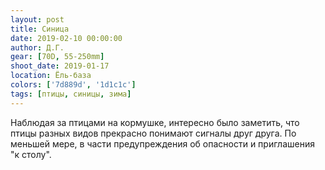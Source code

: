 ```yaml
---
layout: post
title: Синица
date: 2019-02-10 00:00:00
author: Д.Г.
gear: [70D, 55-250mm]
shoot_date: 2019-01-17
location: Ёль-база
colors: ['7d889d', '1d1c1c']
tags: [птицы, синицы, зима]
---
```

Наблюдая за птицами на кормушке, интересно было заметить, что птицы разных видов прекрасно понимают сигналы друг друга. По меньшей мере, в части предупреждения об опасности и приглашения "к столу".
